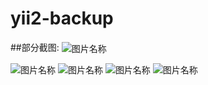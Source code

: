 # yii2-backup


##部分截图:
<img src="https://github.com/EvansYe2/yii2-dbbackup/blob/master/img/backup.png" alt="图片名称" align=center />

<img src="https://github.com/EvansYe2/yii2-dbbackup/blob/master/img/optimize.png"  alt="图片名称" align=center />

<img src="https://github.com/EvansYe2/yii2-dbbackup/blob/master/img/restore1.png" alt="图片名称" align=center />

<img src="https://github.com/EvansYe2/yii2-dbbackup/blob/master/img/restore3.png" alt="图片名称" align=center />

<img src="https://github.com/EvansYe2/yii2-dbbackup/blob/master/img/sqldelete.png" alt="图片名称" align=center />
